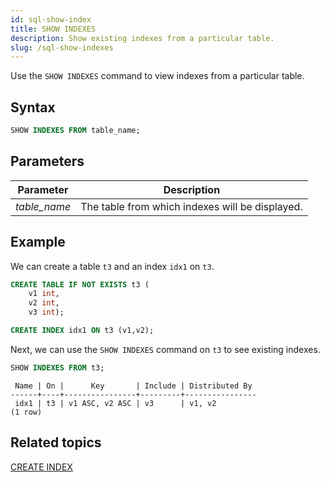 ```yaml
---
id: sql-show-index
title: SHOW INDEXES
description: Show existing indexes from a particular table.
slug: /sql-show-indexes
---
```

<head>
  <link rel="canonical" href="https://docs.risingwave.com/docs/current/sql-show-indexes/" />
</head>

Use the `SHOW INDEXES` command to view indexes from a particular table.

## Syntax

```sql
SHOW INDEXES FROM table_name;
```

## Parameters
|Parameter   | Description           |
|---------------------------|-----------------------|
|*table_name* |The table from which indexes will be displayed. |

## Example

We can create a table `t3` and an index `idx1` on `t3`.

```sql
CREATE TABLE IF NOT EXISTS t3 (
    v1 int, 
    v2 int, 
    v3 int);

CREATE INDEX idx1 ON t3 (v1,v2);
```

Next, we can use the `SHOW INDEXES` command on `t3` to see existing indexes.

```sql
SHOW INDEXES FROM t3;
```

```
 Name | On |      Key       | Include | Distributed By 
------+----+----------------+---------+----------------
 idx1 | t3 | v1 ASC, v2 ASC | v3      | v1, v2
(1 row)
```

## Related topics

[CREATE INDEX](../commands/sql-create-index.md)